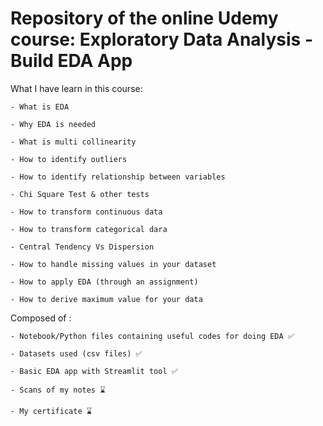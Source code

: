 # Repository of the online Udemy course: Exploratory Data Analysis - Build EDA App 

What I have learn in this course: 

    - What is EDA
      
    - Why EDA is needed
      
    - What is multi collinearity
      
    - How to identify outliers
      
    - How to identify relationship between variables
      
    - Chi Square Test & other tests
      
    - How to transform continuous data
      
    - How to transform categorical dara
      
    - Central Tendency Vs Dispersion
      
    - How to handle missing values in your dataset
      
    - How to apply EDA (through an assignment)
      
    - How to derive maximum value for your data

Composed of : 

    - Notebook/Python files containing useful codes for doing EDA ✅
    
    - Datasets used (csv files) ✅
    
    - Basic EDA app with Streamlit tool ✅
    
    - Scans of my notes ⌛
    
    - My certificate ⌛
    

